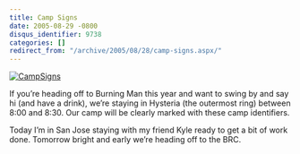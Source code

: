 ```yaml
---
title: Camp Signs
date: 2005-08-29 -0800
disqus_identifier: 9738
categories: []
redirect_from: "/archive/2005/08/28/camp-signs.aspx/"
---
```


[![CampSigns](https://photos21.flickr.com/38263995_b677f72f9e.jpg)](http://www.flickr.com/photos/haacked/38263995/ "Photo Sharing")

If you’re heading off to Burning Man this year and want to swing by and
say hi (and have a drink), we’re staying in Hysteria (the outermost
ring) between 8:00 and 8:30. Our camp will be clearly marked with these
camp identifiers.

Today I’m in San Jose staying with my friend Kyle ready to get a bit of
work done. Tomorrow bright and early we’re heading off to the BRC.

